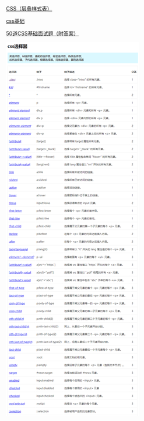 [CSS（层叠样式表）](https://developer.mozilla.org/zh-CN/docs/Web/CSS)

[css基础](https://developer.mozilla.org/zh-CN/docs/Learn/Getting_started_with_the_web/CSS_basics)

[50道CSS基础面试题（附答案）](https://segmentfault.com/a/1190000013325778)

![avatar](./img/selector.png)